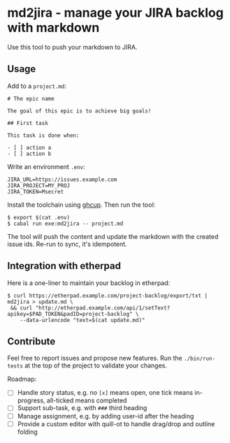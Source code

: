# md2jira - manage your JIRA backlog with markdown

Use this tool to push your markdown to JIRA.

## Usage

Add to a `project.md`:

```
# The epic name

The goal of this epic is to achieve big goals!

## First task

This task is done when:

- [ ] action a
- [ ] action b
```

Write an environment `.env`:

```
JIRA_URL=https://issues.example.com
JIRA_PROJECT=MY_PROJ
JIRA_TOKEN=Msecret
```

Install the toolchain using [ghcup](https://www.haskell.org/ghcup/).
Then run the tool:

```
$ export $(cat .env)
$ cabal run exe:md2jira -- project.md
```

The tool will push the content and update the markdown with the created issue ids.
Re-run to sync, it's idempotent.

## Integration with etherpad

Here is a one-liner to maintain your backlog in etherpad:

```
$ curl https://etherpad.example.com/project-backlog/export/txt | md2jira > update.md \
 && curl "http://etherpad.example.com/api/1/setText?apikey=$PAD_TOKEN&padID=project-backlog" \
    --data-urlencode "text=$(cat update.md)"
```

## Contribute

Feel free to report issues and propose new features. Run the `./bin/run-tests` at the top of the project to validate your changes.

Roadmap:

- [ ] Handle story status, e.g. no `[x]` means open, one tick means in-progress, all-ticked means completed
- [ ] Support sub-task, e.g. with `###` third heading
- [ ] Manage assignment, e.g. by adding user-id after the heading
- [ ] Provide a custom editor with quill-ot to handle drag/drop and outline folding
